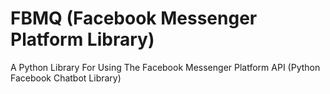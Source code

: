 # FBMQ (Facebook Messenger Platform Library)
A Python Library For Using The Facebook Messenger Platform API (Python Facebook Chatbot Library)
